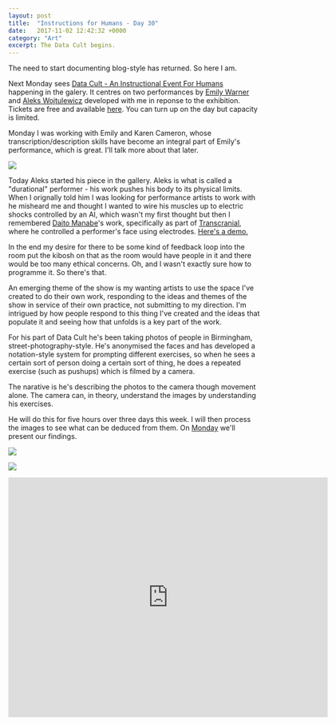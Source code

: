 ```yaml
---
layout: post
title:  "Instructions for Humans - Day 30"
date:   2017-11-02 12:42:32 +0000
category: "Art"
excerpt: The Data Cult begins.
---
```


The need to start documenting blog-style has returned. So here I am. 

Next Monday sees [Data Cult - An Instructional Event For Humans](https://www.eventbrite.co.uk/e/data-cult-an-instructional-event-for-humans-tickets-39044827129) happening in the galery. It centres on two performances by [Emily Warner](https://emily-warner.com) and [Aleks Wojtulewicz](http://a-w-a.co.uk) developed with me in reponse to the exhibition. Tickets are free and available [here](https://www.eventbrite.co.uk/e/data-cult-an-instructional-event-for-humans-tickets-39044827129). You can turn up on the day but capacity is limited. 

Monday I was working with Emily and Karen Cameron, whose transcription/description skills have become an integral part of Emily's performance, which is great. I'll talk more about that later. 

![](http://blog.peteashton.com/images/aleks_thur_3.jpg)

Today Aleks started his piece in the gallery. Aleks is what is called a "durational" performer - his work pushes his body to its physical limits. When I orignally told him I was looking for performance artists to work with he misheard me and thought I wanted to wire his muscles up to electric shocks controlled by an AI, which wasn't my first thought but then I remembered [Daito Manabe](http://www.daito.ws)'s work, specifically as part of [Transcranial](http://www.creativeapplications.net/environment/transcranial/), where he controlled a performer's face using electrodes. [Here's a demo.](https://www.youtube.com/watch?v=YxdlYFCp5Ic) 

In the end my desire for there to be some kind of feedback loop into the room put the kibosh on that as the room would have people in it and there would be too many ethical concerns. Oh, and I wasn't exactly sure how to programme it. So there's that. 

An emerging theme of the show is my wanting artists to use the space I've created to do their own work, responding to the ideas and themes of the show in service of their own practice, not submitting to my direction. I'm intrigued by how people respond to this thing I've created and the ideas that populate it and seeing how that unfolds is a key part of the work. 

For his part of Data Cult he's been taking photos of people in Birmingham, street-photography-style. He's anonymised the faces and has developed a notation-style system for prompting different exercises, so when he sees a certain sort of person doing a certain sort of thing, he does a repeated exercise (such as pushups) which is filmed by a camera. 

The narative is he's describing the photos to the camera though movement alone. The camera can, in theory, understand the images by understanding his exercises. 

He will do this for five hours over three days this week. I will then process the images to see what can be deduced from them. On [Monday](https://www.eventbrite.co.uk/e/data-cult-an-instructional-event-for-humans-tickets-39044827129) we'll present our findings. 

![](http://blog.peteashton.com/images/aleks_thur_2.jpg)

![](http://blog.peteashton.com/images/aleks_thur_1.jpg)

<iframe src="https://player.vimeo.com/video/241178720" width="640" height="480" frameborder="0" webkitallowfullscreen mozallowfullscreen allowfullscreen></iframe>
